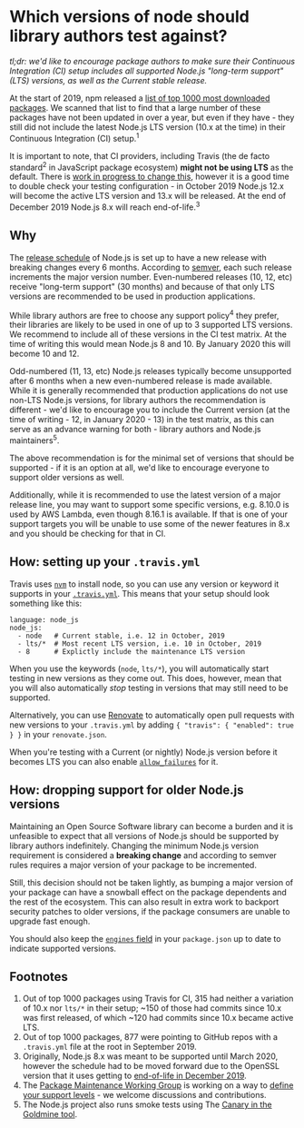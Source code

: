# Which versions of node should library authors test against?

_tl;dr: we'd like to encourage package authors to make sure their Continuous Integration (CI) setup includes all supported Node.js "long-term support" (LTS) versions, as well as the Current stable release._

At the start of 2019, npm released a [list of top 1000 most downloaded packages](https://docs.google.com/spreadsheets/d/1lZDNYsLntwD2q9XaTw-XLuG0VpHH6cOV-Uoa7Y1aTSM/edit#gid=1745448509). We scanned that list to find that a large number of these packages have not been updated in over a year, but even if they have - they still did not include the latest Node.js LTS version (10.x at the time) in their Continuous Integration (CI) setup.<sup>1</sup>

It is important to note, that CI providers, including Travis (the de facto standard<sup>2</sup> in JavaScript package ecosystem) **might not be using LTS** as the default. There is [work in progress to change this](https://github.com/travis-ci/travis-build/pull/1747), however it is a good time to double check your testing configuration - in October 2019 Node.js 12.x will become the active LTS version and 13.x will be released. At the end of December 2019 Node.js 8.x will reach end-of-life.<sup>3</sup>

## Why

The [release schedule](https://nodejs.org/en/about/releases/) of Node.js is set up to have a new release with breaking changes every 6 months. According to [semver](https://semver.org), each such release increments the major version number. Even-numbered releases (10, 12, etc) receive "long-term support" (30 months) and because of that only LTS versions are recommended to be used in production applications.

While library authors are free to choose any support policy<sup>4</sup> they prefer, their libraries are likely to be used in one of up to 3 supported LTS versions. We recommend to include all of these versions in the CI test matrix. At the time of writing this would mean Node.js 8 and 10. By January 2020 this will become 10 and 12.

Odd-numbered (11, 13, etc) Node.js releases typically become unsupported after 6 months when a new even-numbered release is made available. While it is generally recommended that production applications do not use non-LTS Node.js versions, for library authors the recommendation is different - we'd like to encourage you to include the Current version (at the time of writing - 12, in January 2020 - 13) in the test matrix, as this can serve as an advance warning for both - library authors and Node.js maintainers<sup>5</sup>.

The above recommendation is for the minimal set of versions that should be supported - if it is an option at all, we'd like to encourage everyone to support older versions as well.

Additionally, while it is recommended to use the latest version of a major release line, you may want to support some specific versions, e.g. 8.10.0 is used by AWS Lambda, even though 8.16.1 is available. If that is one of your support targets you will be unable to use some of the newer features in 8.x and you should be checking for that in CI.

## How: setting up your `.travis.yml`

Travis uses [`nvm`](https://github.com/nvm-sh/nvm) to install node, so you can use any version or keyword it supports in your [`.travis.yml`](https://docs.travis-ci.com/user/languages/javascript-with-nodejs/#specifying-nodejs-versions). This means that your setup should look something like this:

```
language: node_js
node_js:
  - node   # Current stable, i.e. 12 in October, 2019
  - lts/*  # Most recent LTS version, i.e. 10 in October, 2019
  - 8      # Explictly include the maintenance LTS version
``` 

When you use the keywords (`node`, `lts/*`), you will automatically start testing in new versions as they come out. This does, however, mean that you will also automatically _stop_ testing in versions that may still need to be supported.

Alternatively, you can use [Renovate](https://docs.renovatebot.com/node/) to automatically open pull requests with new versions to your `.travis.yml` by adding `{ "travis": { "enabled": true } }` in your `renovate.json`.

When you're testing with a Current (or nightly) Node.js version before it becomes LTS you can also enable [`allow_failures`](https://docs.travis-ci.com/user/build-matrix/#rows-that-are-allowed-to-fail) for it.

## How: dropping support for older Node.js versions

Maintaining an Open Source Software library can become a burden and it is unfeasible to expect that all versions of Node.js should be supported by library authors indefinitely. Changing the minimum Node.js version requirement is considered a **breaking change** and according to semver rules requires a major version of your package to be incremented.

Still, this decision should not be taken lightly, as bumping a major version of your package can have a snowball effect on the package dependents and the rest of the ecosystem. This can also result in extra work to backport security patches to older versions, if the package consumers are unable to upgrade fast enough.

You should also keep the [`engines` field](https://docs.npmjs.com/files/package.json#engines) in your `package.json` up to date to indicate supported versions.

## Footnotes

1. Out of top 1000 packages using Travis for CI, 315 had neither a variation of 10.x nor `lts/*` in their setup; ~150 of those had commits since 10.x was first released, of which ~120 had commits since 10.x became active LTS.
2. Out of top 1000 packages, 877 were pointing to GitHub repos with a `.travis.yml` file at the root in September 2019.
3. Originally, Node.js 8.x was meant to be supported until March 2020, however the schedule had to be moved forward due to the OpenSSL version that it uses getting to [end-of-life in December 2019](https://developer.ibm.com/blogs/openssl-111-has-landed-in-nodejs-master-and-why-its-important-for-nodejs-lts-releases/).
4. The [Package Maintenance Working Group](https://github.com/nodejs/package-maintenance/) is working on a way to [define your support levels](https://github.com/nodejs/package-maintenance/blob/master/docs/drafts/PACKAGE-SUPPORT.md) - we welcome discussions and contributions.
5. The Node.js project also runs smoke tests using The [Canary in the Goldmine tool](https://github.com/nodejs/citgm).
